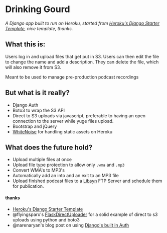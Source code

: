 # Drinking Gourd

*A Django app built to run on Heroku, started from [Heroku's Django Starter
 Template](https://github.com/heroku/heroku-django-template), nice template,
thanks.*

## What this is:

Users log in and upload files that get put in S3. Users can then edit the
file to change the name and add a description. They can delete the file, which
will also remove it from S3.

Meant to be used to manage pre-production podcast recordings

## But what is it really?

* Django Auth
* Boto3 to wrap the S3 API
* Direct to S3 uploads via javascript, preferable to having an open connection
to the server while yuge files upload.
* Bootstrap and jQuery
* [WhiteNoise](https://warehouse.python.org/project/whitenoise/) for handling
static assets on Heroku

## What does the future hold?

* Upload multiple files at once
* Upload file type protection to allow only `.wma` and `.mp3`
* Convert WMA's to MP3's
* Automatically add an into and an exit to an MP3 file
* Upload finished podcast files to a [Libsyn](http://www.libsyn.com) FTP Server
and schedule them for publication.

#### thanks

* [Heroku's Django Starter
 Template](https://github.com/heroku/heroku-django-template)
* @flyingsparx's  [FlaskDirectUploader](https://github.com/flyingsparx/FlaskDirectUploader)
for a solid example of direct to s3 uploads using python and boto3
* @narenaryan's blog post on using [Django's built in Auth](https://github.com/narenaryan/django-auth-pattern)
